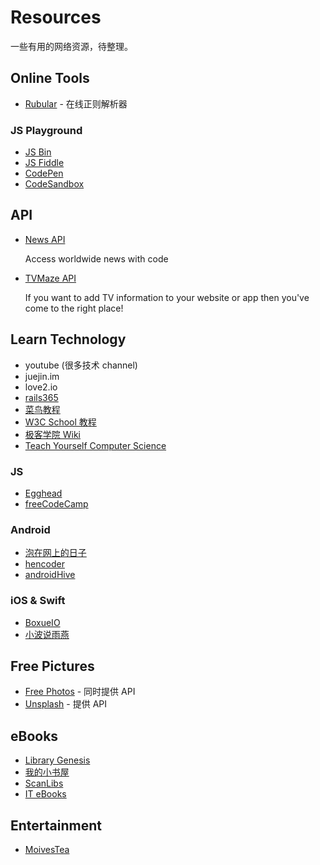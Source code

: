 # Resources

一些有用的网络资源，待整理。

## Online Tools

- [Rubular](http://rubular.com/) - 在线正则解析器

### JS Playground

- [JS Bin](http://jsbin.com)
- [JS Fiddle](https://jsfiddle.net/)
- [CodePen](https://codepen.io/)
- [CodeSandbox](https://codesandbox.io/)

## API

- [News API](https://newsapi.org/)

  Access worldwide news with code

- [TVMaze API](http://www.tvmaze.com/api)

  If you want to add TV information to your website or app then you've come to the right place!

## Learn Technology

- youtube (很多技术 channel)
- juejin.im
- love2.io
- [rails365](https://www.rails365.net/books)
- [菜鸟教程](http://www.runoob.com/)
- [W3C School 教程](https://www.w3cschool.cn/tutorial)
- [极客学院 Wiki](http://wiki.jikexueyuan.com/)
- [Teach Yourself Computer Science](https://teachyourselfcs.com/)

### JS

- [Egghead](https://egghead.io/)
- [freeCodeCamp](https://www.freecodecamp.org/)

### Android

- [泡在网上的日子](http://www.jcodecraeer.com/)
- [hencoder](http://hencoder.com/)
- [androidHive](https://www.androidhive.info/)

### iOS & Swift

- [BoxueIO](https://boxueio.com/)
- [小波说雨燕](http://xiaoboswift.com/)

## Free Pictures

- [Free Photos](https://freephotos.cc/zh) - 同时提供 API
- [Unsplash](https://unsplash.com/) - 提供 API

## eBooks

- [Library Genesis](http://gen.lib.rus.ec/)
- [我的小书屋](http://mebook.cc/)
- [ScanLibs](http://scanlibs.com/)
- [IT eBooks](http://www.it-ebooks.info/)

## Entertainment

- [MoivesTea](http://www.moviestea.com/)
